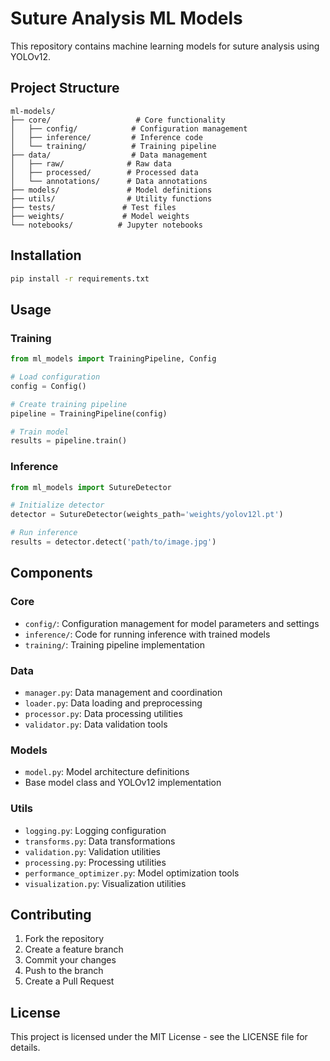 # Suture Analysis ML Models

This repository contains machine learning models for suture analysis using YOLOv12.

## Project Structure

```
ml-models/
├── core/                   # Core functionality
│   ├── config/            # Configuration management
│   ├── inference/         # Inference code
│   └── training/          # Training pipeline
├── data/                  # Data management
│   ├── raw/              # Raw data
│   ├── processed/        # Processed data
│   └── annotations/      # Data annotations
├── models/               # Model definitions
├── utils/                # Utility functions
├── tests/               # Test files
├── weights/             # Model weights
└── notebooks/          # Jupyter notebooks
```

## Installation

```bash
pip install -r requirements.txt
```

## Usage

### Training

```python
from ml_models import TrainingPipeline, Config

# Load configuration
config = Config()

# Create training pipeline
pipeline = TrainingPipeline(config)

# Train model
results = pipeline.train()
```

### Inference

```python
from ml_models import SutureDetector

# Initialize detector
detector = SutureDetector(weights_path='weights/yolov12l.pt')

# Run inference
results = detector.detect('path/to/image.jpg')
```

## Components

### Core

- `config/`: Configuration management for model parameters and settings
- `inference/`: Code for running inference with trained models
- `training/`: Training pipeline implementation

### Data

- `manager.py`: Data management and coordination
- `loader.py`: Data loading and preprocessing
- `processor.py`: Data processing utilities
- `validator.py`: Data validation tools

### Models

- `model.py`: Model architecture definitions
- Base model class and YOLOv12 implementation

### Utils

- `logging.py`: Logging configuration
- `transforms.py`: Data transformations
- `validation.py`: Validation utilities
- `processing.py`: Processing utilities
- `performance_optimizer.py`: Model optimization tools
- `visualization.py`: Visualization utilities

## Contributing

1. Fork the repository
2. Create a feature branch
3. Commit your changes
4. Push to the branch
5. Create a Pull Request

## License

This project is licensed under the MIT License - see the LICENSE file for details.
